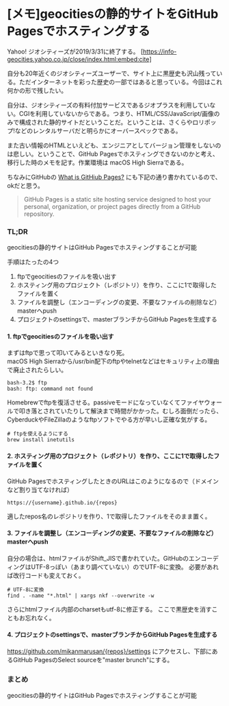 # [メモ]geocitiesの静的サイトをGitHub Pagesでホスティングする

Yahoo! ジオシティーズが2019/3/31に終了する。
[https://info-geocities.yahoo.co.jp/close/index.html:embed:cite]

自分も20年近くのジオシティーズユーザーで、サイト上に黒歴史も沢山残っている。ただインターネットを彩った歴史の一部ではあると思っている。今回はこれ何かの形で残したい。

自分は、ジオシティーズの有料付加サービスであるジオプラスを利用していない。CGIを利用していないからである。つまり、HTML/CSS/JavaScript/画像のみで構成された静的サイトだということだ。ということは、さくらやロリポップ!などのレンタルサーバだと明らかにオーバースペックである。

また古い情報のHTMLといえども、エンジニアとしてバージョン管理をしないのは悲しい。ということで、GitHub Pagesでホスティングできないのかと考え、移行した時のメモを記す。作業環境は macOS High Sierraである。

ちなみにGitHubの [What is GitHiub Pages?](https://help.github.com/articles/what-is-github-pages/)  にも下記の通り書かれているので、okだと思う。

> GitHub Pages is a static site hosting service designed to host your personal, organization, or project pages directly from a GitHub repository.

### TL;DR

geocitiesの静的サイトはGitHub Pagesでホスティングすることが可能

手順はたったの4つ

1. ftpでgeocitiesのファイルを吸い出す
2. ホスティング用のプロジェクト（レポジトリ）を作り、ここに1で取得したファイルを置く
3. ファイルを調整し（エンコーディングの変更、不要なファイルの削除など）masterへpush
4. プロジェクトのsettingsで、masterブランチからGitHub Pagesを生成する

#### 1. ftpでgeocitiesのファイルを吸い出す

まずはftpで思って叩いてみるといきなり死。  
macOS High Sierraから/usr/bin配下のftpやtelnetなどはセキュリティ上の理由で廃止されたらしい。

```
bash-3.2$ ftp
bash: ftp: command not found
```

Homebrewでftpを復活させる。passiveモードになっていなくてファイヤウォールで叩き落とされていたりして解決まで時間がかかった。むしろ面倒だったら、CyberduckやFileZillaのようなftpソフトでやる方が早いし正確な気がする。

```
# ftpを使えるようにする
brew install inetutils
```

#### 2. ホスティング用のプロジェクト（レポジトリ）を作り、ここに1で取得したファイルを置く

GitHub PagesでホスティングしたときのURLはこのようになるので（ドメインなど割り当てなければ）

```
https://{username}.github.io/{repos}
```

適したrepos名のレポジトリを作り、1で取得したファイルをそのまま置く。

#### 3. ファイルを調整し（エンコーディングの変更、不要なファイルの削除など）masterへpush

自分の場合は、htmlファイルがShift_JISで書かれていた。GitHubのエンコーディングはUTF-8っぽい（あまり調べていない）のでUTF-8に変換。
必要があれば改行コードも変えておく。

```
# UTF-8に変換
find . -name "*.html" | xargs nkf --overwrite -w
```

さらにhtmlファイル内部のcharsetもutf-8に修正する。
ここで黒歴史を消すこともお忘れなく。

#### 4. プロジェクトのsettingsで、masterブランチからGitHub Pagesを生成する

https://github.com/mikanmarusan/{repos}/settings にアクセスし、下部にあるGitHub PagesのSelect sourceを"master brunch"にする。

### まとめ

geocitiesの静的サイトはGitHub Pagesでホスティングすることが可能